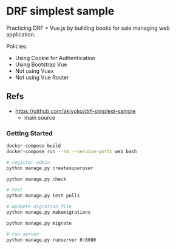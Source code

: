 # DRF simplest sample
Practicing DRF + Vue.js by building books for sale managing web application.

Policies:
- Using Cookie for Authentication
- Using Bootstrap Vue
- Not using Vuex
- Not using Vue Router

## Refs
- https://github.com/akiyoko/drf-simplest-sample
  - main source

### Getting Started
```bash
docker-compose build
docker-compose run --rm --service-ports web bash
```

```bash
# register admin
python manage.py createsuperuser

python manage.py check

# test
python manage.py test polls

# updaete migration file
python manage.py makemigrations

python manage.py migrate

# run server
python manage.py runserver 0:8000
```
